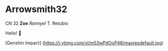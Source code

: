 # Arrowsmith32
CN 32 **Zoe** *Rannyel* T. Retubio

Hello! 👋

[Genshin Impact] (https://i.ytimg.com/vi/m53wPdOoP48/maxresdefault.jpg)
